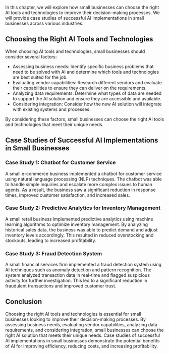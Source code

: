 

In this chapter, we will explore how small businesses can choose the right AI tools and technologies to improve their decision-making processes. We will provide case studies of successful AI implementations in small businesses across various industries.

Choosing the Right AI Tools and Technologies
--------------------------------------------

When choosing AI tools and technologies, small businesses should consider several factors:

* Assessing business needs: Identify specific business problems that need to be solved with AI and determine which tools and technologies are best suited for the job.
* Evaluating vendor capabilities: Research different vendors and evaluate their capabilities to ensure they can deliver on the requirements.
* Analyzing data requirements: Determine what types of data are needed to support the AI solution and ensure they are accessible and available.
* Considering integration: Consider how the new AI solution will integrate with existing systems and processes.

By considering these factors, small businesses can choose the right AI tools and technologies that meet their unique needs.

Case Studies of Successful AI Implementations in Small Businesses
-----------------------------------------------------------------

### Case Study 1: Chatbot for Customer Service

A small e-commerce business implemented a chatbot for customer service using natural language processing (NLP) techniques. The chatbot was able to handle simple inquiries and escalate more complex issues to human agents. As a result, the business saw a significant reduction in response times, improved customer satisfaction, and increased sales.

### Case Study 2: Predictive Analytics for Inventory Management

A small retail business implemented predictive analytics using machine learning algorithms to optimize inventory management. By analyzing historical sales data, the business was able to predict demand and adjust inventory levels accordingly. This resulted in reduced overstocking and stockouts, leading to increased profitability.

### Case Study 3: Fraud Detection System

A small financial services firm implemented a fraud detection system using AI techniques such as anomaly detection and pattern recognition. The system analyzed transaction data in real-time and flagged suspicious activity for further investigation. This led to a significant reduction in fraudulent transactions and improved customer trust.

Conclusion
----------

Choosing the right AI tools and technologies is essential for small businesses looking to improve their decision-making processes. By assessing business needs, evaluating vendor capabilities, analyzing data requirements, and considering integration, small businesses can choose the right AI solution that meets their unique needs. Case studies of successful AI implementations in small businesses demonstrate the potential benefits of AI for improving efficiency, reducing costs, and increasing profitability.

